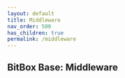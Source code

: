 ```yaml
---
layout: default
title: Middleware
nav_order: 500
has_children: true
permalink: /middleware
---
```

## BitBox Base: Middleware
